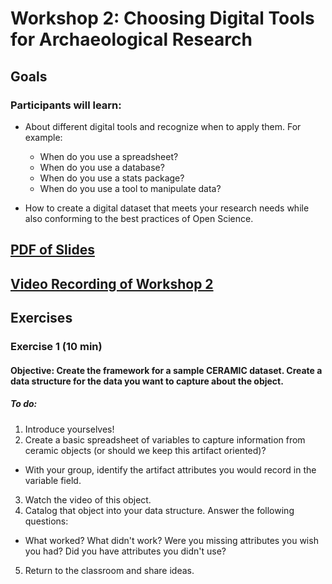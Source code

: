 # Workshop 2: Choosing Digital Tools for Archaeological Research

## Goals
### Participants will learn:
* About different digital tools and recognize when to apply them.  For example:
    * When do you use a spreadsheet?
    * When do you use a database?
    * When do you use a stats package?
    * When do you use a tool to manipulate data?

* How to create a digital dataset that meets your research needs while also conforming to the best practices of Open Science.

## [PDF of Slides](https://drive.google.com/file/d/15rI-MQCFmPT6KCP65XJeHU8GpIOgsm5y/view?usp=sharing)

## [Video Recording of Workshop 2]()

## Exercises
### Exercise 1 (10 min)
#### **Objective:** Create the framework for a sample CERAMIC dataset. Create a data structure for the data you want to capture about the object. 
##### To do:
1. Introduce yourselves!
2. Create a basic spreadsheet of variables to capture information from ceramic objects (or should we keep this artifact oriented)? 
  * With your group, identify the artifact attributes you would record in the variable field.
3. Watch the video of this object.
4. Catalog that object into your data structure.  Answer the following questions:
  * What worked? What didn't work?  Were you missing attributes you wish you had?  Did you have attributes you didn't use?
5. Return to the classroom and share ideas.
